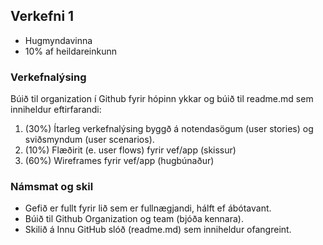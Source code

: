 ## Verkefni 1 

- Hugmyndavinna
- 10% af heildareinkunn

### Verkefnalýsing 
Búið til organization í Github fyrir hópinn ykkar og búið til readme.md sem inniheldur eftirfarandi:

1. (30%) Ítarleg verkefnalýsing byggð á notendasögum (user stories) og sviðsmyndum (user scenarios).
1. (10%) Flæðirit (e. user flows) fyrir vef/app (skissur)
1. (60%) Wireframes fyrir vef/app (hugbúnaður)

### Námsmat og skil
* Gefið er fullt fyrir lið sem er fullnægjandi, hálft ef ábótavant.
* Búið til Github Organization og team (bjóða kennara).
* Skilið á Innu GitHub slóð (readme.md) sem inniheldur ofangreint.

